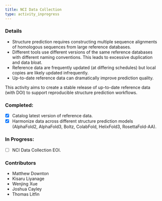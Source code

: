 ```yaml
---
title: NCI Data Collection
type: activity_inprogress
---
```


### Details

- Structure prediction requires constructing multiple sequence alignments of homologous sequences from large reference databases.
- Different tools use different versions of the same reference databases with different naming conventions. This leads to excessive duplication and data bloat.
- Reference data are frequently updated (at differing schedules) but local copies are likely updated infrequently.
- Up-to-date reference data can dramatically improve prediction quality.

This activity aims to create a stable release of up-to-date reference data (with DOI) to support reproducible structure prediction workflows.

### Completed:

- [x] Catalog latest version of reference data.
- [x] Harmonize data across different structure prediction models (AlphaFold2, AlphaFold3, Boltz, ColabFold, HelixFold3, RosettaFold-AA).

### In Progress:
- [ ] NCI Data Collection EOI.

### Contributors

- Matthew Downton
- Kisaru Liyanage
- Wenjing Xue
- Joshua Cayley
- Thomas Litfin